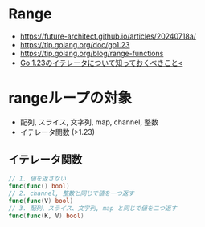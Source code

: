 # Range
- https://future-architect.github.io/articles/20240718a/
- https://tip.golang.org/doc/go1.23
- https://tip.golang.org/blog/range-functions
- [Go 1.23のイテレータについて知っておくべきこと<](https://zenn.dev/syumai/articles/cqud4gab5gv2qkig5vh0)
# rangeループの対象
- 配列, スライス, 文字列, map, channel, 整数
- イテレータ関数 (>1.23)
## イテレータ関数
```go
// 1. 値を返さない
func(func() bool)
// 2. channel, 整数と同じで値を一つ返す
func(func(V) bool)
// 3. 配列、スライス、文字列, map と同じで値を二つ返す
func(func(K, V) bool)
```
